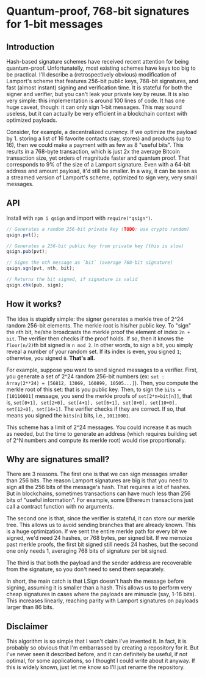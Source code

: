 Quantum-proof, 768-bit signatures for 1-bit messages
====================================================

Introduction
------------

Hash-based signature schemes have received recent attention
for being quantum-proof. Unfortunatelly, most existing
schemes have keys too big to be practical. I'll describe a
(retrospectively obvious) modification of Lamport's scheme
that features 256-bit public keys, 768-bit signatures, and
fast (almost instant) signing and verification time. It is
stateful for both the signer and verifier, but you can't
leak your private key by reuse. It is also very simple: this
implementation is around 100 lines of code. It has one huge
caveat, though: it can only sign 1-bit messages. This may
sound useless, but it can actually be very efficient in a
blockchain context with optimized payloads.

Consider, for example, a decentralized currency. If we
optimize the payload by 1. storing a list of 16 favorite
contacts (say, stores) and products (up to 16), then we
could make a payment with as few as 8 "useful bits". This
results in a 768-byte transaction, which is just 2x the
average Bitcoin transaction size, yet orders of magnitude
faster and quantum proof. That corresponds to 9% of the size
of a Lamport signature. Even with a 64-bit address and
amount payload, it'd still be smaller. In a way, it can be
seen as a streamed version of Lamport's scheme, optimized
to sign very, very small messages.

API
---

Install with `npm i qsign` and import with `require("qsign")`.

```javascript
// Generates a random 256-bit private key (TODO: use crypto random)
qsign.pvt();

// Generates a 256-bit public key from private key (this is slow)
qsign.pub(pvt);

// Signs the nth message as `bit` (average 768-bit signature)
qsign.sgn(pvt, nth, bit);

// Returns the bit signed, if signature is valid
qsign.chk(pub, sign);
```

How it works?
-------------

The idea is stupidly simple: the signer generates a merkle
tree of 2^24 random 256-bit elements. The merkle root is
his/her public key. To "sign" the `n`th bit, he/she
broadcasts the merkle proof the element of index `2n + bit`.
The verifier then checks if the proof holds. If so, then it
knows the `floor(n/2)`th bit signed is `n mod 2`. In other
words, to sign a bit, you simply reveal a number of your
random set. If its index is even, you signed `1`; otherwise,
you signed `0`. **That's all.**

For example, suppose you want to send signed messages to a
verifier. First, you generate a set of 2^24 random 256-bit
numbers (ex: `set : Array(2**24) = [56812, 13069, 160899,
10505...]`). Then, you compute the merkle root of this set:
that is you public key. Then, to sign the `bits =
[10110001]` message, you send the merkle proofs of
`set[2*n+bit[n]]`, that is, `set[0+1], set[2+0], set[4+1],
set[6+1], set[8+0], set[10+0], set[12+0], set[14+1]`. The
verifier checks if they are correct. If so, that means you
signed the `bits[n]` bits, i.e., `10110001`.

This scheme has a limit of 2^24 messages. You could
increase it as much as needed, but the time to generate an
address (which requires building set of 2^N numbers and
compute its merkle root) would rise proportionally.

Why are signatures small?
-------------------------

There are 3 reasons. The first one is that we can sign
messages smaller than 256 bits. The reason Lamport
signatures are big is that you need to sign all the 256 bits
of the message's hash. That requires a lot of hashes. But in
blockchains, sometimes transactions can have much less than
256 bits of "useful information". For example, some Ethereum
transactions just call a contract function with no
arguments.

The second one is that, since the verifier is stateful, it
can store our merkle tree. This allows us to avoid sending
branches that are already known. This is a huge
optimization. If we sent the entire merkle path for every
bit we signed, we'd need 24 hashes, or 768 bytes, per signed
bit. If we memoize past merkle proofs, the first bit signed
still needs 24 hashes, but the second one only needs 1,
averaging 768 bits of signature per bit signed.

The third is that both the payload and the sender address
are recoverable from the signature, so you don't need to
send them separately.

In short, the main catch is that LSign doesn't hash the
message before signing, assuming it is smaller than a hash.
This allows us to perform very cheap signatures in cases
where the payloads are minuscle (say, 1-16 bits). This
increases linearly, reaching parity with Lamport signatures
on payloads larger than 86 bits.

Disclaimer
----------

This algorithm is so simple that I won't claim I've invented
it. In fact, it is probably so obvious that I'm embarrassed
by creating a repository for it. But I've never seen it
described before, and it can definitely be useful, if not
optimal, for some applications, so I thought I could write
about it anyway. If this is widely known, just let me know
so I'll just rename the repository.
